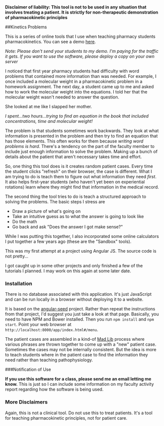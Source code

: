 **Disclaimer of liability:  This tool is not to be used in any situation that involves treating a patient.   It is
strictly for non-therapeutic demonstration of pharmacokinetic principles**


##Kinetics Problems

This is a series of online tools that I use when teaching pharmacy students pharmacokinetics.   You can see a demo [here](http://bitly.com/theilmankinetics).   

*Note:  Please don't send your students to my demo.   I'm paying for the traffic it gets.  If you want to use the software, please deploy a copy on your own server*

I noticed that first year pharmacy students had difficulty with word problems that contained more information than was needed.  For example, I once included a molecular weight in a pharmacokinetic problem in a homework assignment.   The next day, a student came up to me and asked how to work the molecular weight into the equations.   I told her that the molecular weight wasn't needed to answer the question.

She looked at me like I slapped her mother.

*I spent...two hours...trying to find an equation in the book that included concentrations, time and molecular weight!*

The problem is that students sometimes work backwards.   They look at what information is presented in the problem and then try to find an equation that has those elements.    This often works for them because *writing word problems is hard*.   There's a tendency on the part of the faculty member to include just enough information to solve the problem.   Making up a bunch of details about the patient that aren't necessary takes time and effort.

So, one thing this tool does is it creates random patient cases.   Every time the student clicks "refresh" on their browser, the case is different.   What I am trying to do is teach them to figure out what information they need *first*.   It also helps first-year students (who haven't yet been on experiential rotations) learn where they might find that information in the medical record.

The second thing the tool tries to do is teach a structured approach to solving the problems.    The basic steps I stress are

*   Draw a picture of what's going on
*   Take an intuitive guess as to what the answer is going to look like
*   Do the math
*   Go back and ask "Does the answer I got make sense?"
   
While I was putting this together, I also incorporated some online calculators I put together a few years ago (these are the "Sandbox" tools).   

This was my first attempt at a project using Angular JS.   The source code is not pretty...

I got caught up in some other projects and only finished a few of the tutorials I planned.  I may work on this again at some later date.

### Installation

There is no database associated with this application.   It's just JavaScript and can be run locally in a browser without deploying it to a website.

It is based on the [angular-seed](https://github.com/angular/angular-seed) project.   Rather than repeat the instructions from that project, I'd suggest you just take a look at that page.   Basically, you need to have NPM and Bower installed.  Then you run <code>npm install</code> and <code>npm start</code>.   Point your web browser at <code>http://localhost:8000/app/index.html#/menu</code>.

The patient cases are assembled in a kind-of [Mad Lib](https://en.wikipedia.org/wiki/Mad_Libs) process where various phrases are thrown together to come up with a "new" patient case.   Sometimes the cases may not be internally consistent.   But the idea is more to teach students where in the patient case to find the information they need rather than teaching pathophysiology.


###Notification of Use

**If you use this software for a class, please send me an email letting me know.**  This is just so I can include some information on my faculty activity report regarding how the software is being used.

### More Disclaimers

Again, this is not a clinical tool.   Do not use this to treat patients.   It's a tool for teaching pharmacokinetic principles, not for patient care.

